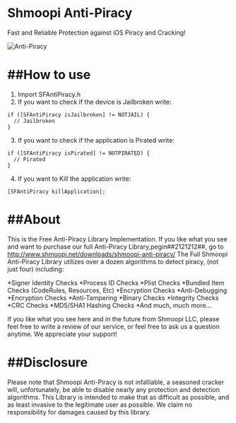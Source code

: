 Shmoopi Anti-Piracy
==========

Fast and Reliable Protection against iOS Piracy and Cracking!


![Anti-Piracy](http://www.shmoopi.net/wp-content/uploads/2012/03/Anti-Piracy-Icon.png)

##How to use
==========

1.  Import SFAntiPiracy.h
2.  If you want to check if the device is Jailbroken write: 
```
if ([SFAntiPiracy isJailbroken] != NOTJAIL) {
  // Jailbroken
}
```
3.  If you want to check if the application is Pirated write: 
```
if ([SFAntiPiracy isPirated] != NOTPIRATED) {
  // Pirated
}
```
4.  If you want to Kill the application write:
```
[SFAntiPiracy killApplication];
```

##About
==========

This is the Free Anti-Piracy Library Implementation.  If you like what you see and want to purchase our full Anti-Piracy Library,pegin##2121212##, go to http://www.shmoopi.net/downloads/shmoopi-anti-piracy/
The Full Shmoopi Anti-Piracy Library utilizes over a dozen algorithms to detect piracy, (not just four) including:

*Signer Identity Checks
*Process ID Checks
*Plist Checks
*Bundled Item Checks (CodeRules, Resources, Etc)
*Encryption Checks
*Anti-Debugging
*Encryption Checks
*Anti-Tampering
*Binary Checks
*Integrity Checks
*CRC Checks
*MD5/SHA1 Hashing Checks
*And much, much more…

If you like what you see here and in the future from Shmoopi LLC, please feel free to write a review of our service, or feel free to ask us a question anytime. We appreciate your support!

##Disclosure
==========

Please note that Shmoopi Anti-Piracy is not infalliable, a seasoned cracker will, unfortunately, be able to disable nearly any protection and detection algorithms. This Library is intended to make that as difficult as possible, and as least invasive to the legitimate user as possible.  We claim no responsibility for damages caused by this library.
